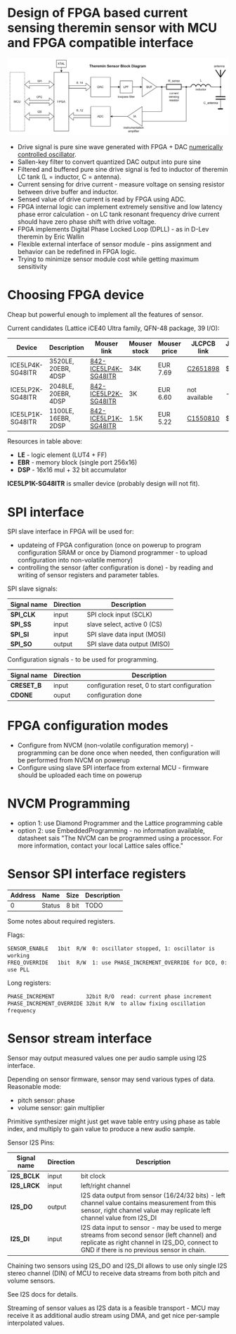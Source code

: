 Design of FPGA based current sensing theremin sensor with MCU and FPGA compatible interface
===========================================================================================

![Block Diagram](images/fpga_sensor_block_diagram.png)

* Drive signal is pure sine wave generated with FPGA + DAC [numerically controlled oscillator](https://en.wikipedia.org/wiki/Numerically_controlled_oscillator).
* Sallen-key filter to convert quantized DAC output into pure sine
* Filtered and buffered pure sine drive signal is fed to inductor of theremin LC tank (L = inductor, C = antenna).	
* Current sensing for drive current - measure voltage on sensing resistor between drive buffer and inductor.
* Sensed value of drive current is read by FPGA using ADC.
* FPGA internal logic can implement extremely sensitive and low latency phase error calculation - on LC tank resonant frequency drive current should have zero phase shift with drive voltage.
* FPGA implements Digital Phase Locked Loop (DPLL) - as in D-Lev theremin by Eric Wallin
* Flexible external interface of sensor module - pins assignment and behavior can be redefined in FPGA logic.
* Trying to minimize sensor module cost while getting maximum sensitivity

Choosing FPGA device
====================

Cheap but powerful enough to implement all the features of sensor.

Current candidates (Lattice iCE40 Ultra family, QFN-48 package, 39 I/O):

| Device   |  Description | Mouser link | Mouser stock | Mouser price | JLCPCB link | JLCPCB price |
| ------   |  ----------- | ----------- | ------------ | ------------ | ----------- | ------------ |
| ICE5LP4K-SG48ITR | 3520LE, 20EBR, 4DSP | [842-ICE5LP4K-SG48ITR](https://eu.mouser.com/ProductDetail/Lattice/ICE5LP4K-SG48ITR?qs=ZwKJWZfDtNj9QagUtdRf4g%3D%3D) | 34K | EUR 7.69 | [C2651898](https://jlcpcb.com/partdetail/Lattice-ICE5LP4KSG48ITR/C2651898) | $11.63 |
| ICE5LP2K-SG48ITR | 2048LE, 20EBR, 4DSP | [842-ICE5LP2K-SG48ITR](https://eu.mouser.com/ProductDetail/Lattice/ICE5LP2K-SG48ITR?qs=ZwKJWZfDtNgAWzMHJRGDug%3D%3D) | 3K | EUR 6.60 | not available | - |
| ICE5LP1K-SG48ITR | 1100LE, 16EBR, 2DSP | [842-ICE5LP1K-SG48ITR](https://eu.mouser.com/ProductDetail/Lattice/ICE5LP1K-SG48ITR?qs=ZwKJWZfDtNg6punXjA%252B0Og%3D%3D) | 1.5K | EUR 5.22 | [C1550810](https://jlcpcb.com/partdetail/Lattice-ICE5LP1KSG48ITR/C1550810)  | $9.37 |

Resources in table above:

* **LE** - logic element (LUT4 + FF)
* **EBR** - memory block (single port 256x16)
* **DSP** - 16x16 mul + 32 bit accumulator

**ICE5LP1K-SG48ITR** is smaller device (probably design will not fit).


SPI interface
=============

SPI slave interface in FPGA will be used for:

* updateing of FPGA configuration (once on powerup to program configuration SRAM or once by Diamond programmer - to upload configuration into non-volatile memory)
* controlling the sensor (after configuration is done) - by reading and writing of sensor registers and parameter tables.

SPI slave signals:

| Signal name  | Direction | Description |
| -----------  | --------- | ----------- |
| **SPI_CLK**  | input     | SPI clock input (SCLK) |
| **SPI_SS**   | input     | slave select, active 0 (CS) |
| **SPI_SI**   | input     | SPI slave data input (MOSI) |
| **SPI_SO**   | output    | SPI slave data output (MISO) |

Configuration signals - to be used for programming.

| Signal name  | Direction | Description |
| -----------  | --------- | ----------- |
| **CRESET_B** | input     | configuration reset, 0 to start configuration |
| **CDONE**    | ouput     | configuration done |

FPGA configuration modes
========================

* Configure from NVCM (non-volatile configuration memory) - programming can be done once when needed, then configuration will be performed from NVCM on powerup
* Configure using slave SPI interface from external MCU - firmware should be uploaded each time on powerup

NVCM Programming
================

* option 1: use Diamond Programmer and the Lattice programming cable
* option 2: use EmbeddedProgramming - no information available, datasheet sais "The NVCM can be programmed using a processor. For more information, contact your local Lattice sales office."

Sensor SPI interface registers
==============================

| Address | Name   | Size  | Description                             |
| ------- | ----   | ----  | --------------------------------------- |
| 0       | Status | 8 bit | TODO                                    |

Some notes about required registers.

Flags:

    SENSOR_ENABLE   1bit  R/W  0: oscillator stopped, 1: oscillator is working
    FREQ_OVERRIDE   1bit  R/W  1: use PHASE_INCREMENT_OVERRIDE for DCO, 0: use PLL

Long registers:

    PHASE_INCREMENT          32bit R/O  read: current phase increment
    PHASE_INCREMENT_OVERRIDE 32bit R/W  to allow fixing oscillation frequency



Sensor stream interface
=======================

Sensor may output measured values one per audio sample using I2S interface.

Depending on sensor firmware, sensor may send various types of data. Reasonable mode:

* pitch sensor: phase
* volume sensor: gain multiplier

Primitive synthesizer might just get wave table entry using phase as table index, and multiply to gain value to produce a new audio sample.


Sensor I2S Pins: 

| Signal name  | Direction | Description |
| -----------  | --------- | ----------- |
| **I2S_BCLK** | input     | bit clock   |
| **I2S_LRCK** | input     | left/right channel |
| **I2S_DO**   | output    | I2S data output from sensor (16/24/32 bits) - left channel value contains measurement from this sensor, right channel value may replicate left channel value from I2S_DI |
| **I2S_DI**   | input     | I2S data input to sensor - may be used to merge streams from second sensor (left channel) and replicate as right channel in I2S_DO, connect to GND if there is no previous sensor in chain. |

Chaining two sensors using I2S_DO and I2S_DI allows to use only single I2S stereo channel (DIN) of MCU to receive data streams from both pitch and volume sensors.

See I2S docs for details.

Streaming of sensor values as I2S data is a feasible transport - MCU may receive it as additional audio stream using DMA, and get nice per-sample interpolated values.

